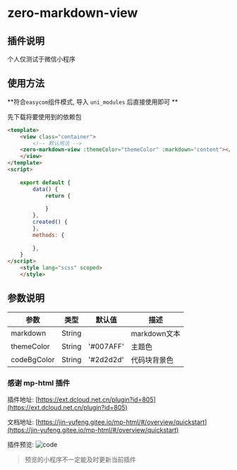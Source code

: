 # zero-markdown-view


## 插件说明

个人仅测试于微信小程序

## 使用方法

**符合`easycom`组件模式, 导入 `uni_modules` 后直接使用即可 **

先下载将要使用到的依赖包


```html
<template>
	<view class="container">
		<!-- 默认用法 -->
	<zero-markdown-view :themeColor="themeColor" :markdown="content"></zero-markdown-view>
	</view>
</template>
<script>
	
	export default {
		data() {
			return {
				
			}
		},
		created() {
		},
		methods: {
		
		},
	}
</script>
	<style lang="scss" scoped>
	</style>
```

## 参数说明

|参数		|类型	|默认值		|描述			|
|--			|--		|--			|--				|
|markdown	|String	|			|markdown文本	|
|themeColor	|String	|'#007AFF'	|主题色			|
|codeBgColor|String	|'#2d2d2d'	|代码块背景色			|



### 感谢 mp-html 插件

插件地址: [https://ext.dcloud.net.cn/plugin?id=805](https://ext.dcloud.net.cn/plugin?id=805)

文档地址: [https://jin-yufeng.gitee.io/mp-html/#/overview/quickstart](https://jin-yufeng.gitee.io/mp-html/#/overview/quickstart)


插件预览:
![code](https://img.zerojs.cn/mweb/we_code.jpg)

> 预览的小程序不一定能及时更新当前插件